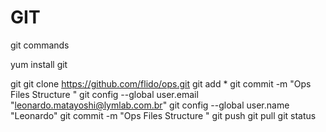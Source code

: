 # GIT

git commands 


  yum install git

  git
  git clone https://github.com/flido/ops.git
  git add *
  git commit -m "Ops Files Structure "
  git config --global user.email "leonardo.matayoshi@lymlab.com.br"
  git config --global user.name "Leonardo"
  git commit -m "Ops Files Structure "
  git push
  git pull
  git status


